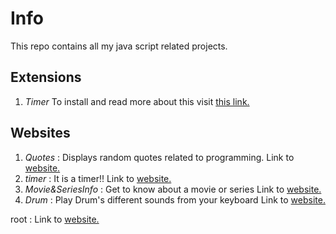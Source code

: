 # Info 

This repo contains all my java script related projects.


## Extensions
1.  _Timer_ 
    To install and read more about this visit   [this link.](https://chrome.google.com/webstore/detail/timer/oacohgiedfmeeefjklfbngcifkmafmno)


## Websites 
1. _Quotes_ : Displays random quotes related to programming. Link to [website.](https://hitensam.github.io/JavaScript/ProgrammingQuotes/index.html) 
2. _timer_ : It is a timer!! Link to [website.](https://hitensam.github.io/JavaScript/timer/index.html) 
3. _Movie&SeriesInfo_ : Get to know about a movie or series Link to [website.](https://hitensam.github.io/JavaScript/Movie&SeriesInfo/index.html)
4. _Drum_ : Play Drum's different sounds from your keyboard Link to [website.](https://hitensam.github.io/JavaScript/Drum/index.html)  

root : Link to [website.](https://hitensam.github.io/JavaScript/index.html) 

